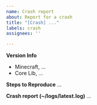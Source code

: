 ```yaml
---
name: Crash report
about: Report for a crash
title: "[Crash] ..."
labels: crash
assignees: ''

---
```


**Version Info**
- Minecraft, ...
- Core Lib, ...

**Steps to Reproduce**
...

**Crash report (~/logs/latest.log)**
...
